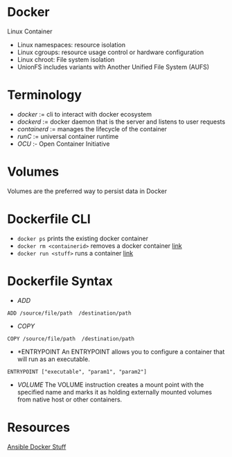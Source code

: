 # Docker
Linux Container
- Linux namespaces: resource isolation
- Linux cgroups: resource usage control or hardware configuration
- Linux chroot: File system isolation
- UnionFS includes variants with Another Unified File System (AUFS)

# Terminology
- *docker* := cli to interact with docker ecosystem
- *dockerd* := docker daemon that is the server and listens to user requests
- *containerd* := manages the lifecycle of the container
- *runC* := universal container runtime
- *OCU* :- Open Container Initiative

# Volumes
Volumes are the preferred way to persist data in Docker


# Dockerfile CLI
- ```docker ps``` prints the existing docker container
- ```docker rm <containerid>``` removes a docker container [link](https://docs.docker.com/engine/reference/commandline/ps/)
- ```docker run <stuff>``` runs a container [link](https://docs.docker.com/engine/reference/commandline/run/)

# Dockerfile Syntax
- *ADD*
```
ADD /source/file/path  /destination/path
```
- *COPY*
```
COPY /source/file/path  /destination/path
```
- *ENTRYPOINT
An ENTRYPOINT allows you to configure a container that will run as an executable.
```
ENTRYPOINT ["executable", "param1", "param2"]
```
- *VOLUME*
The VOLUME instruction creates a mount point with the specified name and marks it as holding externally mounted volumes from native host or other containers.

# Resources
[Ansible Docker Stuff](https://docs.ansible.com/ansible/latest/collections/community/docker/index.html
)
